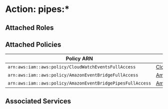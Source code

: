 # Action: pipes:*

## Attached Roles

## Attached Policies

| Policy ARN | Policy Name |
|------------|-------------|
| `arn:aws:iam::aws:policy/CloudWatchEventsFullAccess` | [CloudWatchEventsFullAccess](../policies.md#cloudwatcheventsfullaccess) |
| `arn:aws:iam::aws:policy/AmazonEventBridgeFullAccess` | [AmazonEventBridgeFullAccess](../policies.md#amazoneventbridgefullaccess) |
| `arn:aws:iam::aws:policy/AmazonEventBridgePipesFullAccess` | [AmazonEventBridgePipesFullAccess](../policies.md#amazoneventbridgepipesfullaccess) |

## Associated Services

